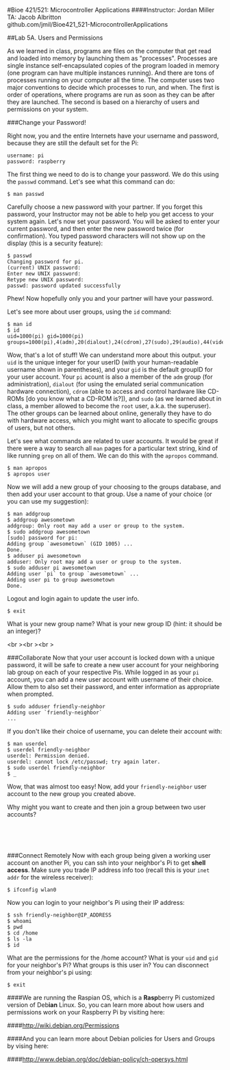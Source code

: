#Bioe 421/521: Microcontroller Applications
####Instructor: Jordan Miller<br>TA: Jacob Albritton<br>github.com/jmil/Bioe421_521-MicrocontrollerApplications

##Lab 5A. Users and Permissions

As we learned in class, programs are files on the computer that get read and loaded into memory by launching them as "processes". Processes are single instance self-encapsulated copies of the program loaded in memory (one program can have multiple instances running). And there are tons of processes running on your computer all the time. The computer uses two major conventions to decide which processes to run, and when. The first is order of operations, where programs are run as soon as they can be after they are launched. The second is based on a hierarchy of users and permissions on your system.


###Change your Password!

Right now, you and the entire Internets have your username and password, because they are still the default set for the Pi:

	username: pi
	password: raspberry

The first thing we need to do is to change your password. We do this using the `passwd` command. Let's see what this command can do:

	$ man passwd

Carefully choose a new password with your partner. If you forget this password, your Instructor may not be able to help you get access to your system again. Let's now set your password. You will be asked to enter your current password, and then enter the new password twice (for confirmation). You typed password characters will not show up on the display (this is a security feature):

	$ passwd
	Changing password for pi.
	(current) UNIX password: 
	Enter new UNIX password: 
	Retype new UNIX password:
	passwd: password updated successfully
	
Phew! Now hopefully only you and your partner will have your password.

Let's see more about user groups, using the `id` command:

	$ man id
	$ id
	uid=1000(pi) gid=1000(pi) groups=1000(pi),4(adm),20(dialout),24(cdrom),27(sudo),29(audio),44(video),46(plugdev),60(games),100(users),105(netdev),999(input),1002(spi),1003(gpio)

Wow, that's a lot of stuff! We can understand more about this output. your `uid` is the unique integer for your userID (with your human-readable username shown in parentheses), and your `gid` is the default groupID for your user account. Your `pi` acount is also a member of the `adm` group (for administration), `dialout` (for using the emulated serial communication hardware connection), `cdrom` (able to access and control hardware like CD-ROMs [do you know what a CD-ROM is?]), and `sudo` (as we learned about in class, a member allowed to become the `root` user, a.k.a. the superuser). The other groups can be learned about online, generally they have to do with hardware access, which you might want to allocate to specific groups of users, but not others.


Let's see what commands are related to user accounts. It would be great if there were a way to search all `man` pages for a particular text string, kind of like running `grep` on all of them. We can do this with the `apropos` command.

	$ man apropos
	$ apropos user

Now we will add a new group of your choosing to the groups database, and then add your user account to that group. Use a name of your choice (or you can use my suggestion):

	$ man addgroup
	$ addgroup awesometown
	addgroup: Only root may add a user or group to the system.
	$ sudo addgroup awesometown
	[sudo] password for pi:
	Adding group `awesometown` (GID 1005) ...
	Done.
	$ adduser pi awesometown
	adduser: Only root may add a user or group to the system.
	$ sudo adduser pi awesometown
	Adding user `pi` to group `awesometown` ...
	Adding user pi to group awesometown
	Done.

Logout and login again to update the user info.

	$ exit

What is your new group name? What is your new group ID (hint: it should be an integer)?

<br \><br \><br \>


###Collaborate
Now that your user account is locked down with a unique password, it will be safe to create a new user account for your neighboring lab group on each of your respective Pis. While logged in as your `pi` account, you can add a new user account with username of their choice. Allow them to also set their password, and enter information as appropriate when prompted.

	$ sudo adduser friendly-neighbor
	Adding user `friendly-neighbor`
	...

If you don't like their choice of username, you can delete their account with:

	$ man userdel
	$ userdel friendly-neighbor
	userdel: Permission denied.
	userdel: cannot lock /etc/passwd; try again later.
	$ sudo userdel friendly-neighbor
	$ _
	
Wow, that was almost too easy! Now, add your `friendly-neighbor` user account to the new group you created above.

Why might you want to create and then join a group between two user accounts?

<br /> <br /> <br />

###Connect Remotely
Now with each group being given a working user account on another Pi, you can ssh into your neighbor's Pi to get **shell access**. Make sure you trade IP address info too (recall this is your `inet addr` for the wireless receiver):
	
	$ ifconfig wlan0

Now you can login to your neighbor's Pi using their IP address:

	$ ssh friendly-neighbor@IP_ADDRESS
	$ whoami
	$ pwd
	$ cd /home
	$ ls -la
	$ id

What are the permissions for the /home account? What is your `uid` and `gid` for your neighbor's Pi? What groups is this user in? You can disconnect from your neighbor's pi using:
	
	$ exit


####We are running the Raspian OS, which is a **Rasp**berry Pi customized version of Deb**ian** Linux. So, you can learn more about how users and permissions work on your Raspberry Pi by visiting here:
 
####http://wiki.debian.org/Permissions

####And you can learn more about Debian policies for Users and Groups by vising here:

####http://www.debian.org/doc/debian-policy/ch-opersys.html

